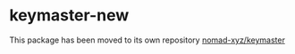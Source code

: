 # keymaster-new

This package has been moved to its own repository [nomad-xyz/keymaster](https://github.com/nomad-xyz/keymaster)